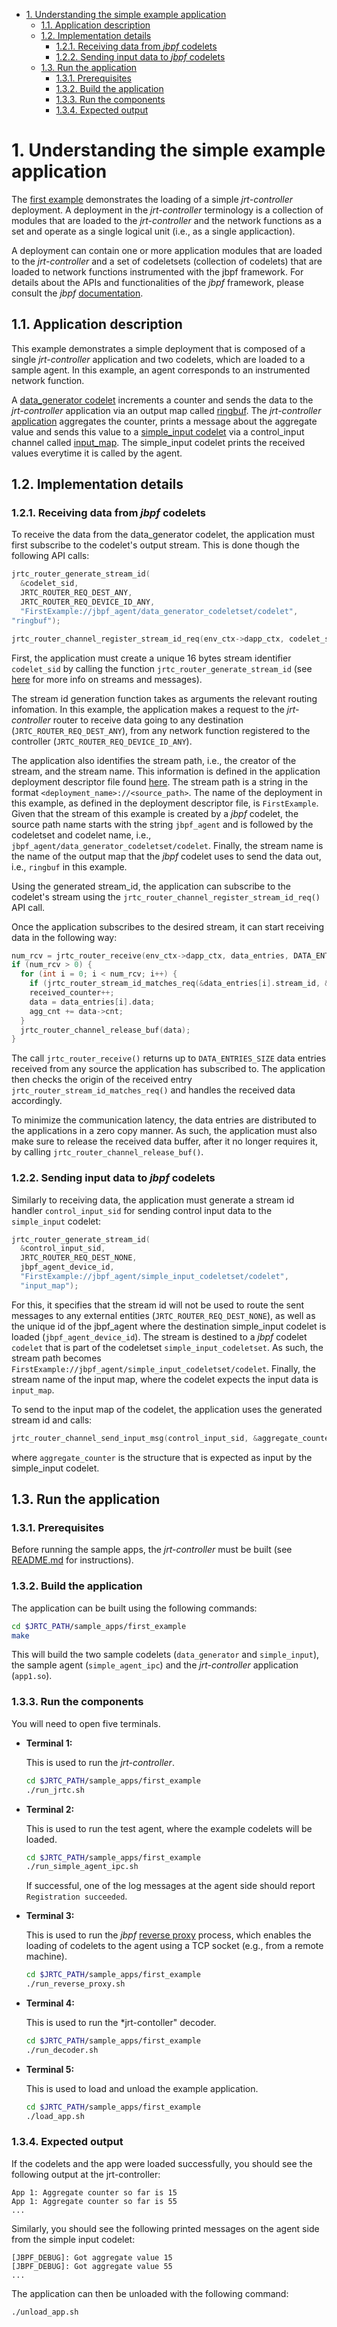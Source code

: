 
- [1. Understanding the simple example application](#1-understanding-the-simple-example-application)
  - [1.1. Application description](#11-application-description)
  - [1.2. Implementation details](#12-implementation-details)
    - [1.2.1. Receiving data from *jbpf* codelets](#121-receiving-data-from-jbpf-codelets)
    - [1.2.2. Sending input data to *jbpf* codelets](#122-sending-input-data-to-jbpf-codelets)
  - [1.3. Run the application](#13-run-the-application)
    - [1.3.1. Prerequisites](#131-prerequisites)
    - [1.3.2. Build the application](#132-build-the-application)
    - [1.3.3. Run the components](#133-run-the-components)
    - [1.3.4. Expected output](#134-expected-output)


# 1. Understanding the simple example application

The [first example](../sample_apps/first_example/) demonstrates the loading of a simple *jrt-controller* deployment.
A deployment in the *jrt-controller* terminology is a collection of modules that are loaded to the *jrt-controller* and the network functions as a set and operate as a single logical unit (i.e., as a single applicaction). 

A deployment can contain one or more application modules that are loaded to the *jrt-controller* and a set of codeletsets (collection of codelets) that are loaded to network functions instrumented with the jbpf framework. 
For details about the APIs and functionalities of the *jbpf* framework, please consult the *jbpf* [documentation](https://github.com/microsoft/jbpf/blob/main/README.md).

## 1.1. Application description

This example demonstrates a simple deployment that is composed of a single *jrt-controller* application and two codelets, which are loaded to a sample agent.
In this example, an agent corresponds to an instrumented network function. 

A [data_generator codelet](../sample_apps/first_example/jbpf_codelets/data_generator/data_generator_codelet.c) increments a counter and sends the data to the *jrt-controller* application via an output map called [ringbuf](../sample_apps/first_example/jbpf_codelets/data_generator/data_generator_codelet.yaml).
The *jrt-controller* [application](../sample_apps/first_example/first_example.c) aggregates the counter, prints a message about the aggregate value 
and sends this value to a [simple_input codelet](../sample_apps/first_example/jbpf_codelets/simple_input/simple_input_program.c) 
via a control_input channel called [input_map](../sample_apps/first_example/jbpf_codelets/simple_input/codeletset.yaml). 
The simple_input codelet prints the received values everytime it is called by the agent.

## 1.2. Implementation details

### 1.2.1. Receiving data from *jbpf* codelets

To receive the data from the data_generator codelet, the application must first subscribe to the codelet's output stream. This is done though the following API calls:
```C
jrtc_router_generate_stream_id(
  &codelet_sid,
  JRTC_ROUTER_REQ_DEST_ANY,
  JRTC_ROUTER_REQ_DEVICE_ID_ANY,
  "FirstExample://jbpf_agent/data_generator_codeletset/codelet",
"ringbuf");

jrtc_router_channel_register_stream_id_req(env_ctx->dapp_ctx, codelet_sid);
```
First, the application must create a unique 16 bytes stream identifier `codelet_sid` by calling the function `jrtc_router_generate_stream_id` (see [here](./streams.md) for more info on streams and messages).

The stream id generation function takes as arguments the relevant routing infomation. In this example, the application makes a request to the *jrt-controller* router to receive data going to any destination (`JRTC_ROUTER_REQ_DEST_ANY`), from any network function registered to the controller (`JRTC_ROUTER_REQ_DEVICE_ID_ANY`).

The application also identifies the stream path, i.e., the creator of the stream, and the stream name. 
This information is defined in the application deployment descriptor file found [here](../sample_apps/first_example/jbpf_codelets/data_generator/data_generator_codelet.yaml).
The stream path is a string in the format `<deployment_name>://<source_path>`.
The name of the deployment in this example, as defined in the deployment descriptor file, is `FirstExample`.
Given that the stream of this example is created by a *jbpf* codelet, the source path name starts with the string `jbpf_agent` and is followed by the codeletset and codelet name, i.e., `jbpf_agent/data_generator_codeletset/codelet`.
Finally, the stream name is the name of the output map that the *jbpf* codelet uses to send the data out, i.e., `ringbuf` in this example.

Using the generated stream_id, the application can subscribe to the codelet's stream using the `jrtc_router_channel_register_stream_id_req()` API call.

Once the application subscribes to the desired stream, it can start receiving data in the following way:

```C
num_rcv = jrtc_router_receive(env_ctx->dapp_ctx, data_entries, DATA_ENTRIES_SIZE);
if (num_rcv > 0) {
  for (int i = 0; i < num_rcv; i++) {
    if (jrtc_router_stream_id_matches_req(&data_entries[i].stream_id, &codelet_sid)) {
    received_counter++;
    data = data_entries[i].data;
    agg_cnt += data->cnt;
  }
  jrtc_router_channel_release_buf(data);
}
```

The call `jrtc_router_receive()` returns up to `DATA_ENTRIES_SIZE` data entries received from any source the application has subscribed to.
The application then checks the origin of the received entry `jrtc_router_stream_id_matches_req()` and handles the received data accordingly.

To minimize the communication latency, the data entries are distributed to the applications in a zero copy manner.
As such, the application must also make sure to release the received data buffer, after it no longer requires it, by calling `jrtc_router_channel_release_buf()`.

### 1.2.2. Sending input data to *jbpf* codelets

Similarly to receiving data, the application must generate a stream id handler `control_input_sid` for sending control input data to the `simple_input` codelet:
```C
jrtc_router_generate_stream_id(
  &control_input_sid,
  JRTC_ROUTER_REQ_DEST_NONE,
  jbpf_agent_device_id,
  "FirstExample://jbpf_agent/simple_input_codeletset/codelet",
  "input_map");
```
For this, it specifies that the stream id will not be used to route the sent messages to any external entities (`JRTC_ROUTER_REQ_DEST_NONE`), as well as the unique id of the jbpf_agent where the destination simple_input codelet is loaded (`jbpf_agent_device_id`).
The stream is destined to a *jbpf* codelet `codelet` that is part of the codeletset `simple_input_codeletset`.
As such, the stream path becomes `FirstExample://jbpf_agent/simple_input_codeletset/codelet`.
Finally, the stream name of the input map, where the codelet expects the input data is `input_map`.

To send to the input map of the codelet, the application uses the generated stream id and calls:
```C
jrtc_router_channel_send_input_msg(control_input_sid, &aggregate_counter, sizeof(aggregate_counter));
```
where `aggregate_counter` is the structure that is expected as input by the simple_input codelet. 

## 1.3. Run the application

### 1.3.1. Prerequisites

Before running the sample apps, the *jrt-controller* must be built (see [README.md](../../README.md) for instructions).


### 1.3.2. Build the application

The application can be built using the following commands:
  ```sh
  cd $JRTC_PATH/sample_apps/first_example
  make
  ```

This will build the two sample codelets (`data_generator` and `simple_input`), the sample agent (`simple_agent_ipc`) and the *jrt-controller* application (`app1.so`).


### 1.3.3. Run the components

You will need to open five terminals.

* **Terminal 1:** 
  
  This is used to run the *jrt-controller*. 
  ```sh
  cd $JRTC_PATH/sample_apps/first_example
  ./run_jrtc.sh
  ```

* **Terminal 2:**

  This is used to run the test agent, where the example codelets will be loaded.
  ```sh
  cd $JRTC_PATH/sample_apps/first_example
  ./run_simple_agent_ipc.sh
  ```
  If successful, one of the log messages at the agent side should report `Registration succeeded`.

* **Terminal 3:**

  This is used to run the *jbpf* [reverse proxy](https://github.com/microsoft/jbpf/blob/main/docs/life_cycle_management.md) process, which enables the loading of codelets to the agent using a TCP socket (e.g., from a remote machine).

  ```sh
  cd $JRTC_PATH/sample_apps/first_example
  ./run_reverse_proxy.sh
  ```

* **Terminal 4:**

  This is used to run the *jrt-contoller" decoder.
  
  ```sh
  cd $JRTC_PATH/sample_apps/first_example
  ./run_decoder.sh
  ```

* **Terminal 5:**

  This is used to load and unload the example application.
  ```sh
  cd $JRTC_PATH/sample_apps/first_example
  ./load_app.sh
  ```


### 1.3.4. Expected output

If the codelets and the app were loaded successfully, you should see the following output at the jrt-controller:
```
App 1: Aggregate counter so far is 15
App 1: Aggregate counter so far is 55
...
```

Similarly, you should see the following printed messages on the agent side from the simple input codelet:
```
[JBPF_DEBUG]: Got aggregate value 15
[JBPF_DEBUG]: Got aggregate value 55
...
```

The application can then be unloaded with the following command:
```sh
./unload_app.sh
```

